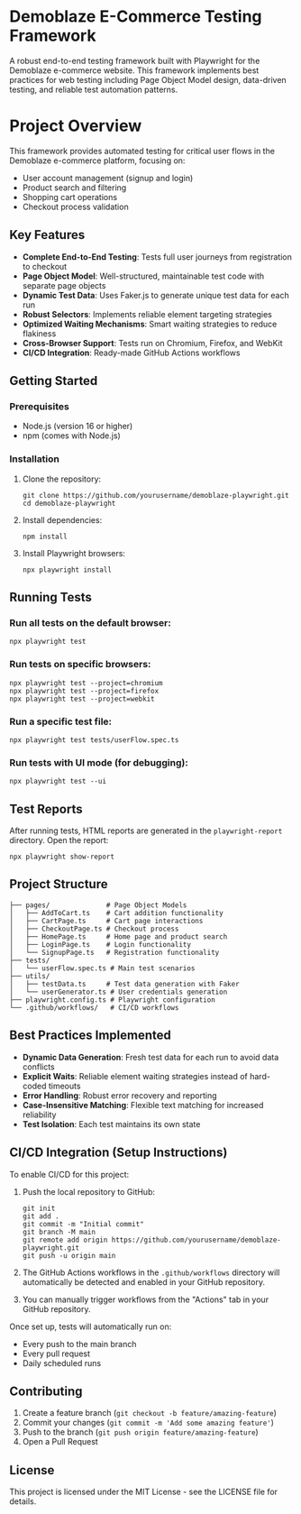 # Demoblaze E-Commerce Testing Framework

A robust end-to-end testing framework built with Playwright for the Demoblaze e-commerce website. This framework implements best practices for web testing including Page Object Model design, data-driven testing, and reliable test automation patterns.

# Project Overview

This framework provides automated testing for critical user flows in the Demoblaze e-commerce platform, focusing on:

- User account management (signup and login)
- Product search and filtering
- Shopping cart operations
- Checkout process validation

## Key Features

- **Complete End-to-End Testing**: Tests full user journeys from registration to checkout
- **Page Object Model**: Well-structured, maintainable test code with separate page objects
- **Dynamic Test Data**: Uses Faker.js to generate unique test data for each run
- **Robust Selectors**: Implements reliable element targeting strategies
- **Optimized Waiting Mechanisms**: Smart waiting strategies to reduce flakiness
- **Cross-Browser Support**: Tests run on Chromium, Firefox, and WebKit
- **CI/CD Integration**: Ready-made GitHub Actions workflows

## Getting Started

### Prerequisites

- Node.js (version 16 or higher)
- npm (comes with Node.js)

### Installation

1. Clone the repository:

   ```
   git clone https://github.com/yourusername/demoblaze-playwright.git
   cd demoblaze-playwright
   ```

2. Install dependencies:

   ```
   npm install
   ```

3. Install Playwright browsers:
   ```
   npx playwright install
   ```

## Running Tests

### Run all tests on the default browser:

```
npx playwright test
```

### Run tests on specific browsers:

```
npx playwright test --project=chromium
npx playwright test --project=firefox
npx playwright test --project=webkit
```

### Run a specific test file:

```
npx playwright test tests/userFlow.spec.ts
```

### Run tests with UI mode (for debugging):

```
npx playwright test --ui
```

## Test Reports

After running tests, HTML reports are generated in the `playwright-report` directory. Open the report:

```
npx playwright show-report
```

## Project Structure

```
├── pages/              # Page Object Models
│   ├── AddToCart.ts    # Cart addition functionality
│   ├── CartPage.ts     # Cart page interactions
│   ├── CheckoutPage.ts # Checkout process
│   ├── HomePage.ts     # Home page and product search
│   ├── LoginPage.ts    # Login functionality
│   └── SignupPage.ts   # Registration functionality
├── tests/
│   └── userFlow.spec.ts # Main test scenarios
├── utils/
│   ├── testData.ts     # Test data generation with Faker
│   └── userGenerator.ts # User credentials generation
├── playwright.config.ts # Playwright configuration
└── .github/workflows/   # CI/CD workflows
```

## Best Practices Implemented

- **Dynamic Data Generation**: Fresh test data for each run to avoid data conflicts
- **Explicit Waits**: Reliable element waiting strategies instead of hard-coded timeouts
- **Error Handling**: Robust error recovery and reporting
- **Case-Insensitive Matching**: Flexible text matching for increased reliability
- **Test Isolation**: Each test maintains its own state

## CI/CD Integration (Setup Instructions)

To enable CI/CD for this project:

1. Push the local repository to GitHub:

   ```
   git init
   git add .
   git commit -m "Initial commit"
   git branch -M main
   git remote add origin https://github.com/yourusername/demoblaze-playwright.git
   git push -u origin main
   ```

2. The GitHub Actions workflows in the `.github/workflows` directory will automatically be detected and enabled in your GitHub repository.

3. You can manually trigger workflows from the "Actions" tab in your GitHub repository.

Once set up, tests will automatically run on:

- Every push to the main branch
- Every pull request
- Daily scheduled runs

## Contributing

1. Create a feature branch (`git checkout -b feature/amazing-feature`)
2. Commit your changes (`git commit -m 'Add some amazing feature'`)
3. Push to the branch (`git push origin feature/amazing-feature`)
4. Open a Pull Request

## License

This project is licensed under the MIT License - see the LICENSE file for details.
